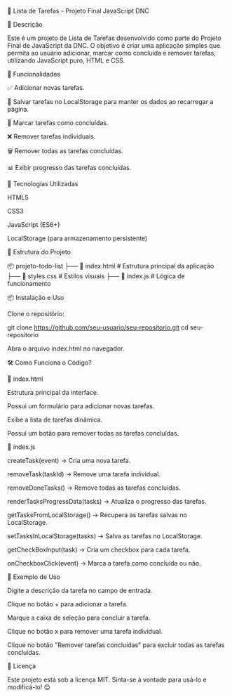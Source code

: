 📝 Lista de Tarefas - Projeto Final JavaScript DNC

📌 Descrição

Este é um projeto de Lista de Tarefas desenvolvido como parte do Projeto Final de JavaScript da DNC. O objetivo é criar uma aplicação simples que permita ao usuário adicionar, marcar como concluída e remover tarefas, utilizando JavaScript puro, HTML e CSS.

🚀 Funcionalidades

✅ Adicionar novas tarefas.

📌 Salvar tarefas no LocalStorage para manter os dados ao recarregar a página.

🔄 Marcar tarefas como concluídas.

❌ Remover tarefas individuais.

🗑️ Remover todas as tarefas concluídas.

📊 Exibir progresso das tarefas concluídas.

🎯 Tecnologias Utilizadas

HTML5

CSS3

JavaScript (ES6+)

LocalStorage (para armazenamento persistente)

📂 Estrutura do Projeto

📦 projeto-todo-list
├── 📄 index.html       # Estrutura principal da aplicação
├── 📄 styles.css       # Estilos visuais
├── 📄 index.js         # Lógica de funcionamento

📦 Instalação e Uso

Clone o repositório:

git clone https://github.com/seu-usuario/seu-repositorio.git
cd seu-repositorio

Abra o arquivo index.html no navegador.

🛠 Como Funciona o Código?

📜 index.html

Estrutura principal da interface.

Possui um formulário para adicionar novas tarefas.

Exibe a lista de tarefas dinâmica.

Possui um botão para remover todas as tarefas concluídas.

🎯 index.js

createTask(event) → Cria uma nova tarefa.

removeTask(taskId) → Remove uma tarefa individual.

removeDoneTasks() → Remove todas as tarefas concluídas.

renderTasksProgressData(tasks) → Atualiza o progresso das tarefas.

getTasksFromLocalStorage() → Recupera as tarefas salvas no LocalStorage.

setTasksInLocalStorage(tasks) → Salva as tarefas no LocalStorage.

getCheckBoxInput(task) → Cria um checkbox para cada tarefa.

onCheckboxClick(event) → Marca a tarefa como concluída ou não.

📌 Exemplo de Uso

Digite a descrição da tarefa no campo de entrada.

Clique no botão + para adicionar a tarefa.

Marque a caixa de seleção para concluir a tarefa.

Clique no botão x para remover uma tarefa individual.

Clique no botão "Remover tarefas concluídas" para excluir todas as tarefas concluídas.

📜 Licença

Este projeto está sob a licença MIT. Sinta-se à vontade para usá-lo e modificá-lo! 😊
